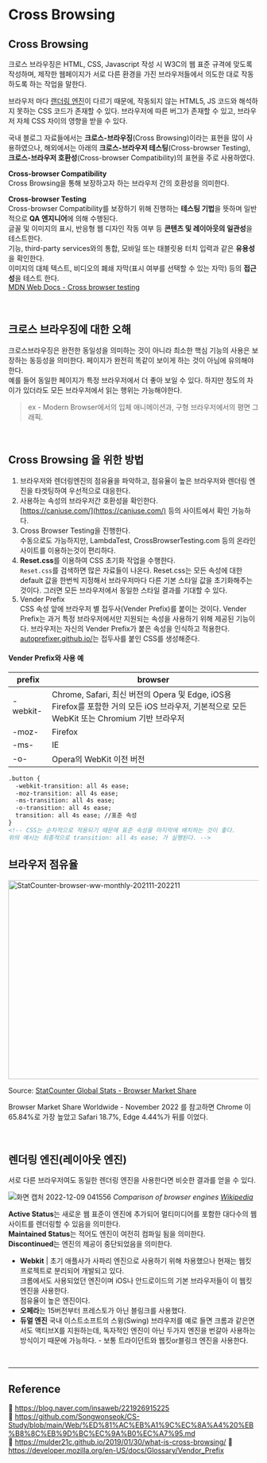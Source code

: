 # Cross Browsing

## Cross Browsing

크로스 브라우징은 HTML, CSS, Javascript 작성 시 W3C의 웹 표준 규격에 맞도록 작성하며, 제작한 웹페이지가 서로 다른 환경을 가진 브라우저들에서 의도한 대로 작동하도록 하는 작업을 말한다.

브라우저 마다 [랜더링 엔진](https://github.com/da-in/tech-interview-study/blob/main/Web/%EB%B8%8C%EB%9D%BC%EC%9A%B0%EC%A0%80%EC%99%80%20%EB%A0%8C%EB%8D%94%EB%A7%81.md)이 다르기 때문에, 작동되지 않는 HTML5, JS 코드와 해석하지 못하는 CSS 코드가 존재할 수 있다. 브라우저에 따른 버그가 존재할 수 있고, 브라우저 자체 CSS 차이의 영향을 받을 수 있다.

국내 블로그 자료들에서는 **크로스-브라우징**(Cross Browsing)이라는 표현을 많이 사용하였으나, 해외에서는 아래의 **크로스-브라우저 테스팅**(Cross-browser Testing), **크로스-브라우저 호환성**(Cross-browser Compatibility)의 표현을 주로 사용하였다.

**Cross-browser Compatibility**  
Cross Browsing을 통해 보장하고자 하는 브라우저 간의 호환성을 의미한다.

**Cross-browser Testing**  
Cross-browser Compatibility를 보장하기 위해 진행하는 **테스팅 기법**을 뜻하며 일반적으로 **QA 엔지니어**에 의해 수행된다.  
글꼴 및 이미지의 표시, 반응형 웹 디자인 작동 여부 등 **콘텐츠 및 레이아웃의 일관성**을 테스트한다.  
기능, third-party services와의 통합, 모바일 또는 태블릿용 터치 입력과 같은 **유용성**을 확인한다.  
이미지의 대체 텍스트, 비디오의 폐쇄 자막(표시 여부를 선택할 수 있는 자막) 등의 **접근성**을 테스트 한다.  
[MDN Web Docs - Cross browser testing](https://developer.mozilla.org/en-US/docs/Learn/Tools_and_testing/Cross_browser_testing#prerequisites)

<br/>

## 크로스 브라우징에 대한 오해

크로스브라우징은 완전한 동일성을 의미하는 것이 아니라 최소한 핵심 기능의 사용은 보장하는 동등성을 의미한다. 페이지가 완전히 똑같이 보이게 하는 것이 아님에 유의해야한다.  
예를 들어 동일한 페이지가 특정 브라우저에서 더 좋아 보일 수 있다. 하지만 정도의 차이가 있더라도 모든 브라우저에서 읽는 행위는 가능해야한다.

> ex - Modern Browser에서의 입체 애니메이션과, 구형 브라우저에서의 평면 그래픽.

<br/>

## Cross Browsing 을 위한 방법

1. 브라우저와 렌더링엔진의 점유율을 파악하고, 점유율이 높은 브라우저와 렌더링 엔진을 타겟팅하여 우선적으로 대응한다.
2. 사용하는 속성의 브라우저간 호환성을 확인한다.  
   [https://caniuse.com/](https://caniuse.com/) 등의 사이트에서 확인 가능하다.
3. Cross Browser Testing을 진행한다.  
   수동으로도 가능하지만, LambdaTest, CrossBrowserTesting.com 등의 온라인 사이트를 이용하는것이 편리하다.
4. **Reset.css**를 이용하여 CSS 초기화 작업을 수행한다.  
   `Reset.css`를 검색하면 많은 자료들이 나온다. Reset.css는 모든 속성에 대한 default 값을 한번씩 지정해서 브라우저마다 다른 기본 스타일 값을 초기화해주는 것이다. 그러면 모든 브라우저에서 동일한 스타일 결과를 기대할 수 있다.
5. Vender Prefix  
   CSS 속성 앞에 브라우저 별 접두사(Vender Prefix)를 붙이는 것이다. Vender Prefix는 과거 특정 브라우저에서만 지원되는 속성을 사용하기 위해 제공된 기능이다. 브라우저는 자신의 Vender Prefix가 붙은 속성을 인식하고 적용한다.  
   [autoprefixer.github.io/](autoprefixer.github.io/)는 접두사를 붙인 CSS를 생성해준다.

#### Vender Prefix와 사용 예

| prefix   | browser                                                                                                                                      |
| -------- | -------------------------------------------------------------------------------------------------------------------------------------------- |
| -webkit- | Chrome, Safari, 최신 버전의 Opera 및 Edge, iOS용 Firefox를 포함한 거의 모든 iOS 브라우저, 기본적으로 모든 WebKit 또는 Chromium 기반 브라우저 |
| -moz-    | Firefox                                                                                                                                      |
| -ms-     | IE                                                                                                                                           |
| -o-      | Opera의 WebKit 이전 버전                                                                                                                     |

<!-- prettier-ignore -->
```html
.button {
  -webkit-transition: all 4s ease;
  -moz-transition: all 4s ease;
  -ms-transition: all 4s ease;
  -o-transition: all 4s ease;
  transition: all 4s ease; //표준 속성
}
<!-- CSS는 순차적으로 적용되기 때문에 표준 속성을 마지막에 배치하는 것이 좋다.
위의 예시는 최종적으로 transition: all 4s ease; 가 실행된다. -->
```

## 브라우저 점유율

<div id="all-browser-ww-monthly-202111-202211" width="600" height="400">
  <img style="width:600px; height: 400px;" src="https://user-images.githubusercontent.com/66757141/206550905-14fc2633-181d-4229-b8b4-fa84f66f7b19.png" alt="StatCounter-browser-ww-monthly-202111-202211"/>
</div>
<p>Source: <a href="https://gs.statcounter.com/">StatCounter Global Stats - Browser Market Share</a></p>

Browser Market Share Worldwide - November 2022 를 참고하면 Chrome 이 65.84%로 가장 높았고 Safari 18.7%, Edge 4.44%가 뒤를 이었다.

<br/>

## 렌더링 엔진(레이아웃 엔진)

서로 다른 브라우저여도 동일한 렌더링 엔진을 사용한다면 비슷한 결과를 얻을 수 있다.

![화면 캡처 2022-12-09 041556](https://user-images.githubusercontent.com/66757141/206547114-5d26cf01-dfc0-4867-8641-3547e9e38570.png)
_Comparison of browser engines [Wikipedia](https://en.wikipedia.org/wiki/Comparison_of_browser_engines)_

**Active Status**는 새로운 웹 표준이 엔진에 추가되어 멀티미디어를 포함한 대다수의 웹사이트를 렌더링할 수 있음을 의미한다.  
**Maintained Status**는 적어도 엔진이 여전히 컴파일 됨을 의미한다.  
**Discontinued**는 엔진의 제공이 중단되었음을 의미한다.

- **Webkit** | 초기 애플사가 사파리 엔진으로 사용하기 위해 차용했으나 현재는 웹킷 프로젝트로 분리되어 개발되고 있다.  
  크롬에서도 사용되었던 엔진이며 iOS나 안드로이드의 기본 브라우저들이 이 웹킷 엔진을 사용한다.  
  점유율이 높은 엔진이다.
- **오페라**는 15버전부터 프레스토가 아닌 블링크를 사용했다.
- **듀얼 엔진** 국내 이스트소프트의 스윙(Swing) 브라우저를 예로 들면 크롬과 같은면서도 액티브X를 지원하는데, 독자적인 엔진이 아닌 두가지 엔진을 번갈아 사용하는 방식이기 때문에 가능하다. - 보통 트라이던트와 웹킷or블링크 엔진을 사용한다.

<br/>

---

## Reference

📄 https://blog.naver.com/insaweb/221926915225  
📄 https://github.com/Songwonseok/CS-Study/blob/main/Web/%ED%81%AC%EB%A1%9C%EC%8A%A4%20%EB%B8%8C%EB%9D%BC%EC%9A%B0%EC%A7%95.md  
📄 https://mulder21c.github.io/2019/01/30/what-is-cross-browsing/
📄 https://developer.mozilla.org/en-US/docs/Glossary/Vendor_Prefix
